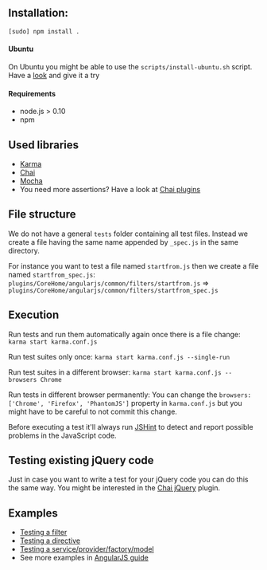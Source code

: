## Installation:

`[sudo] npm install .`

#### Ubuntu
On Ubuntu you might be able to use the `scripts/install-ubuntu.sh` script. Have a [look](https://github.com/piwik/piwik/blob/master/tests/angularjs/install-ubuntu.sh) and give it a try

#### Requirements
* node.js > 0.10
* npm

## Used libraries
* [Karma](http://karma-runner.github.io/0.12/index.html)
* [Chai](http://chaijs.com/guide/styles/)
* [Mocha](http://visionmedia.github.io/mocha/)
* You need more assertions? Have a look at [Chai plugins](http://chaijs.com/plugins)

## File structure

We do not have a general `tests` folder containing all test files. Instead we create a file having the same name appended by `_spec.js` in the same directory.

For instance you want to test a file named `startfrom.js` then we create a file named `startfrom_spec.js`:
`plugins/CoreHome/angularjs/common/filters/startfrom.js` => 
`plugins/CoreHome/angularjs/common/filters/startfrom_spec.js`

## Execution

Run tests and run them automatically again once there is a file change:
`karma start karma.conf.js`

Run test suites only once:
`karma start karma.conf.js --single-run`

Run test suites in a different browser:
`karma start karma.conf.js --browsers Chrome`

Run tests in different browser permanently:
You can change the `browsers: ['Chrome', 'Firefox', 'PhantomJS']` property in `karma.conf.js` but you might have to be careful to not commit this change.

Before executing a test it'll always run [JSHint](http://www.jshint.com/) to detect and report possible problems in the JavaScript code.

## Testing existing jQuery code

Just in case you want to write a test for your jQuery code you can do this the same way. You might be interested in the [Chai jQuery](http://chaijs.com/plugins/chai-jquery) plugin. 

## Examples
* [Testing a filter](../../plugins/CoreHome/angularjs/common/filters/startfrom_test.js)
* [Testing a directive](../../plugins/CoreHome/angularjs/common/directives/autocomplete-matched_test.js)
* [Testing a service/provider/factory/model](../../plugins/CoreHome/angularjs/common/services/piwik_test.js)
* See more examples in [AngularJS guide](http://docs.angularjs.org/guide/unit-testing)

